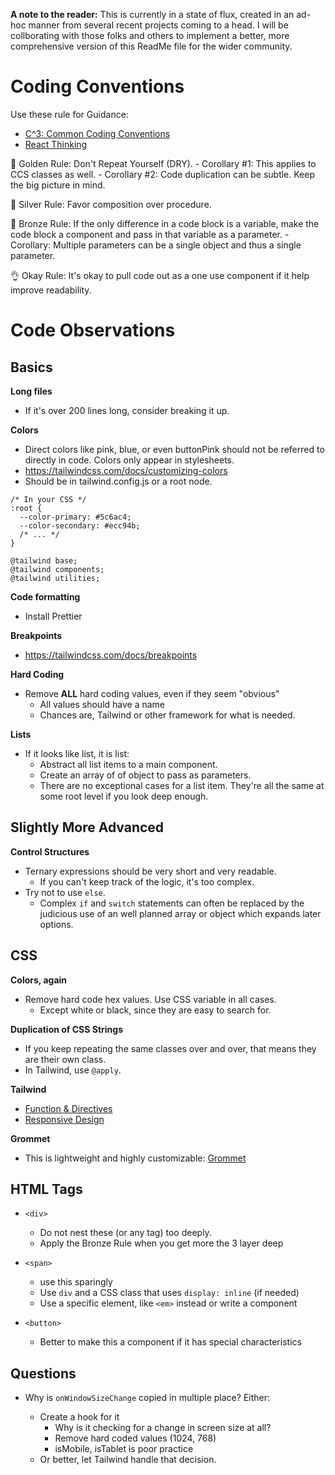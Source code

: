 **A note to the reader:** This is currently in a state of flux, created in an ad-hoc manner from several recent projects coming to a head. I will be collborating with those folks and others to implement a better, more comprehensive version of this ReadMe file for the wider community.

# Coding Conventions

Use these rule for Guidance:

- [C^3: Common Coding Conventions](https://github.com/tum-esi/common-coding-conventions)
- [React Thinking](https://reactjs.org/docs/thinking-in-react.html)

🥇 Golden Rule: Don't Repeat Yourself (DRY). - Corollary #1: This applies to CCS classes as well. - Corollary #2: Code duplication can be subtle. Keep the big picture in mind.

🥈 Silver Rule: Favor composition over procedure.

🥉 Bronze Rule: If the only difference in a code block is a variable, make the code block a component and pass in that variable as a parameter. - Corollary: Multiple parameters can be a single object and thus a single parameter.

👌 Okay Rule: It's okay to pull code out as a one use component if it help improve readability.

# **Code Observations**

## Basics

**Long files**

- If it's over 200 lines long, consider breaking it up.

**Colors**

- Direct colors like pink, blue, or even buttonPink should not be referred to directly in code. Colors only appear in stylesheets.
- https://tailwindcss.com/docs/customizing-colors
- Should be in tailwind.config.js or a root node.

```
/* In your CSS */
:root {
  --color-primary: #5c6ac4;
  --color-secondary: #ecc94b;
  /* ... */
}

@tailwind base;
@tailwind components;
@tailwind utilities;
```

**Code formatting**

- Install Prettier

**Breakpoints**

- https://tailwindcss.com/docs/breakpoints

**Hard Coding**

- Remove **ALL** hard coding values, even if they seem "obvious"
  - All values should have a name
  - Chances are, Tailwind or other framework for what is needed.

**Lists**

- If it looks like list, it is list:
  - Abstract all list items to a main component.
  - Create an array of of object to pass as parameters.
  - There are no exceptional cases for a list item. They're all the same at some root level if you look deep enough.

## Slightly More Advanced

**Control Structures**

- Ternary expressions should be very short and very readable.
  - If you can't keep track of the logic, it's too complex.
- Try not to use `else`.
  - Complex `if` and `switch` statements can often be replaced by the judicious use of an well planned array or object which expands later options.

## CSS

**Colors, again**

- Remove hard code hex values. Use CSS variable in all cases.
  - Except white or black, since they are easy to search for.

**Duplication of CSS Strings**

- If you keep repeating the same classes over and over, that means they are their own class.
- In Tailwind, use `@apply`.

**Tailwind**

- [Function & Directives](https://tailwindcss.com/docs/functions-and-directives)
- [Responsive Design](https://tailwindcss.com/docs/responsive-design)

**Grommet**

- This is lightweight and highly customizable: [Grommet](https://v2.grommet.io/components)

## HTML Tags

- `<div>`

  - Do not nest these (or any tag) too deeply.
  - Apply the Bronze Rule when you get more the 3 layer deep

- `<span>`

  - use this sparingly
  - Use `div` and a CSS class that uses `display: inline` (if needed)
  - Use a specific element, like `<em>` instead or write a component

- `<button>`
  - Better to make this a component if it has special characteristics

## Questions

- Why is `onWindowSizeChange` copied in multiple place? Either:

  - Create a hook for it
    - Why is it checking for a change in screen size at all?
    - Remove hard coded values (1024, 768)
    - isMobile, isTablet is poor practice
  - Or better, let Tailwind handle that decision.
